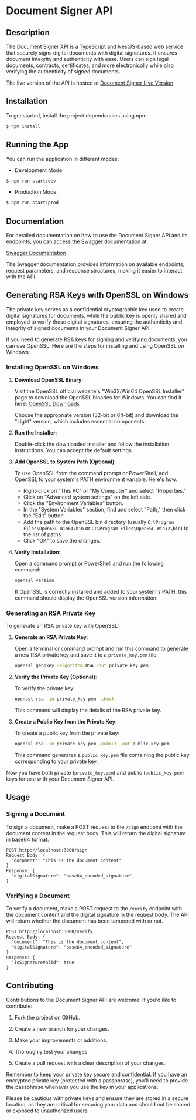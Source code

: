 # Document Signer API

## Description

The Document Signer API is a TypeScript and NestJS-based web service that securely signs digital documents with digital signatures. It ensures document integrity and authenticity with ease. Users can sign legal documents, contracts, certificates, and more electronically while also verifying the authenticity of signed documents.

The live version of the API is hosted at [Document Signer Live Version](https://document-signer.onrender.com).

## Installation

To get started, install the project dependencies using npm:

```bash
$ npm install
```

## Running the App

You can run the application in different modes:

- Development Mode:

```bash
$ npm run start:dev
```

- Production Mode:

```bash
$ npm run start:prod
```

## Documentation

For detailed documentation on how to use the Document Signer API and its endpoints, you can access the Swagger documentation at:

[Swagger Documentation](https://document-signer.onrender.com/docs)

The Swagger documentation provides information on available endpoints, request parameters, and response structures, making it easier to interact with the API.

## Generating RSA Keys with OpenSSL on Windows
The private key serves as a confidential cryptographic key used to create digital signatures for documents, while the public key is openly shared and employed to verify these digital signatures, ensuring the authenticity and integrity of signed documents in your Document Signer API.

If you need to generate RSA keys for signing and verifying documents, you can use OpenSSL. Here are the steps for installing and using OpenSSL on Windows:

### Installing OpenSSL on Windows

1. **Download OpenSSL Binary**:

   Visit the OpenSSL official website's "Win32/Win64 OpenSSL Installer" page to download the OpenSSL binaries for Windows. You can find it here: [OpenSSL Downloads](https://slproweb.com/products/Win32OpenSSL.html)

   Choose the appropriate version (32-bit or 64-bit) and download the "Light" version, which includes essential components.

2. **Run the Installer**:

   Double-click the downloaded installer and follow the installation instructions. You can accept the default settings.

3. **Add OpenSSL to System Path (Optional)**:

   To use OpenSSL from the command prompt or PowerShell, add OpenSSL to your system's PATH environment variable. Here's how:

   - Right-click on "This PC" or "My Computer" and select "Properties."
   - Click on "Advanced system settings" on the left side.
   - Click the "Environment Variables" button.
   - In the "System Variables" section, find and select "Path," then click the "Edit" button.
   - Add the path to the OpenSSL bin directory (usually `C:\Program Files\OpenSSL-Win64\bin` or `C:\Program Files\OpenSSL-Win32\bin`) to the list of paths.
   - Click "OK" to save the changes.

4. **Verify Installation**:

   Open a command prompt or PowerShell and run the following command:

   ```bash
   openssl version
   ```

   If OpenSSL is correctly installed and added to your system's PATH, this command should display the OpenSSL version information.

### Generating an RSA Private Key

To generate an RSA private key with OpenSSL:

1. **Generate an RSA Private Key**:

   Open a terminal or command prompt and run this command to generate a new RSA private key and save it to a `private_key.pem` file:

   ```bash
   openssl genpkey -algorithm RSA -out private_key.pem
   ```


2. **Verify the Private Key (Optional)**:

   To verify the private key:

   ```bash
   openssl rsa -in private_key.pem -check
   ```

   This command will display the details of the RSA private key.

3. **Create a Public Key from the Private Key**:

   To create a public key from the private key:

   ```bash
   openssl rsa -in private_key.pem -pubout -out public_key.pem
   ```

   This command generates a `public_key.pem` file containing the public key corresponding to your private key.

Now you have both private (`private_key.pem`) and public (`public_key.pem`) keys for use with your Document Signer API.

## Usage

### Signing a Document

To sign a document, make a POST request to the `/sign` endpoint with the document content in the request body. This will return the digital signature in base64 format.

```
POST http://localhost:3000/sign
Request Body: {
  "document": "This is the document content"
}
Response: {
  "digitalSignature": "base64_encoded_signature"
}
```

### Verifying a Document

To verify a document, make a POST request to the `/verify` endpoint with the document content and the digital signature in the request body. The API will return whether the document has been tampered with or not.

```
POST http://localhost:3000/verify
Request Body: {
  "document": "This is the document content",
  "digitalSignature": "base64_encoded_signature"
}
Response: {
  "isSignatureValid": true
}
```

## Contributing

Contributions to the Document Signer API are welcome! If you'd like to contribute:

1. Fork the project on GitHub.

2. Create a new branch for your changes.

3. Make your improvements or additions.

4. Thoroughly test your changes.

5. Create a pull request with a clear description of your changes.

Remember to keep your private key secure and confidential. If you have an encrypted private key (protected with a passphrase), you'll need to provide the passphrase whenever you use the key in your applications.

Please be cautious with private keys and ensure they are stored in a secure location, as they are critical for securing your data and should not be shared or exposed to unauthorized users.
